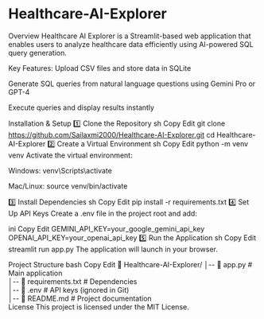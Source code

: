 # Healthcare-AI-Explorer
Overview
Healthcare AI Explorer is a Streamlit-based web application that enables users to analyze healthcare data efficiently using AI-powered SQL query generation.

Key Features:
Upload CSV files and store data in SQLite

Generate SQL queries from natural language questions using Gemini Pro or GPT-4

Execute queries and display results instantly

Installation & Setup
1️⃣ Clone the Repository
sh
Copy
Edit
git clone https://github.com/Sailaxmi2000/Healthcare-AI-Explorer.git
cd Healthcare-AI-Explorer
2️⃣ Create a Virtual Environment
sh
Copy
Edit
python -m venv venv
Activate the virtual environment:

Windows: venv\Scripts\activate

Mac/Linux: source venv/bin/activate

3️⃣ Install Dependencies
sh
Copy
Edit
pip install -r requirements.txt
4️⃣ Set Up API Keys
Create a .env file in the project root and add:

ini
Copy
Edit
GEMINI_API_KEY=your_google_gemini_api_key
OPENAI_API_KEY=your_openai_api_key
5️⃣ Run the Application
sh
Copy
Edit
streamlit run app.py
The application will launch in your browser.

Project Structure
bash
Copy
Edit
📂 Healthcare-AI-Explorer/
│-- 📄 app.py              # Main application  
│-- 📄 requirements.txt    # Dependencies  
│-- 📄 .env                # API keys (ignored in Git)  
│-- 📄 README.md           # Project documentation  
License
This project is licensed under the MIT License.
